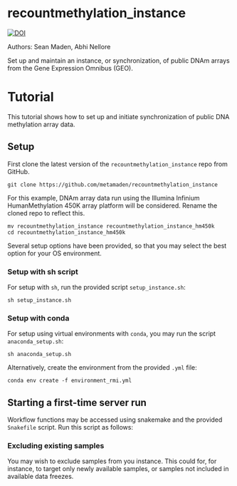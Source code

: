 # recountmethylation_instance

[![DOI]()]()

Authors: Sean Maden, Abhi Nellore

Set up and maintain an instance, or synchronization, of public DNAm arrays from 
the Gene Expression Omnibus (GEO). 

# Tutorial

This tutorial shows how to set up and initiate synchronization of public DNA methylation array data.

## Setup

First clone the latest version of the `recountmethylation_instance` repo from GitHub.

```
git clone https://github.com/metamaden/recountmethylation_instance
```

For this example, DNAm array data run using the Illumina Infinium HumanMethylation 450K array platform will be considered.
Rename the cloned repo to reflect this.

```
mv recountmethylation_instance recountmethylation_instance_hm450k
cd recountmethylation_instance_hm450k
```
Several setup options have been provided, so that you may select the best option for your OS environment.

### Setup with sh script

For setup with `sh`, run the provided script `setup_instance.sh`:

```
sh setup_instance.sh
```

### Setup with conda

For setup using virtual environments with `conda`, you may run the script `anaconda_setup.sh`:

```
sh anaconda_setup.sh
```

Alternatively, create the environment from the provided `.yml` file:

```
conda env create -f environment_rmi.yml
```

## Starting a first-time server run
 
Workflow functions may be accessed using snakemake and the provided `Snakefile` script.
Run this script as follows:

### Excluding existing samples

You may wish to exclude samples from you instance. This could for, for instance, to target
only newly available samples, or samples not included in available data freezes.



